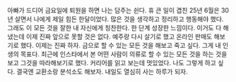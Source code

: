 아빠가 드디어 금요일에 퇴원을 하면 나는 담주는 쉰다. 휴 큰 일이 겹친 25년 6월은 30년 살면서 나에게 제일 힘든 한달이었다. 많은 것을 생각하고 정리하고 행동해야 했다. 그래도 이 모든 것을 잘한 내 자신에게 칭찬한다. 한 단계 성장한 느낌이다. 이거도 다 해냈는데 이제 진짜 앞으로 못할 것은 없다. 예주랑 다시 살기로 했고 온라인 판매도 해보기로 했다. 이제는 진짜 하자. 금으로 할 수 있는 모든 것을 해보고 죽고 싶다. 그게 내 인생의 목표다. 최근에 인스타에서 본 어떤 사람이 의류로 할 수 있는 모든 것을 하는 것을 보고 그것을 따라해보기로 했다. 커리어를 읽고 보는데 멋있었다. 나도 그렇게 하고 싶다. 결국엔 교환소랑 분석소도 해보자. 내일도 열심히 사는 하루가 되자.